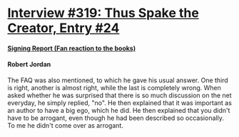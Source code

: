 # [Interview #319: Thus Spake the Creator, Entry #24](https://www.theoryland.com/intvmain.php?i=319#24)

#### [Signing Report (Fan reaction to the books)](http://www.oocities.org/area51/stargate/8513/creator-fans.htm)

#### Robert Jordan

The FAQ was also mentioned, to which he gave his usual answer. One third is right, another is almost right, while the last is completely wrong.
When asked whether he was surprised that there is so much discussion on the net everyday, he simply replied, "no". He then explained that it was important as an author to have a big ego, which he did. He then explained that you didn't have to be arrogant, even though he had been described so occasionally. To me he didn't come over as arrogant.

